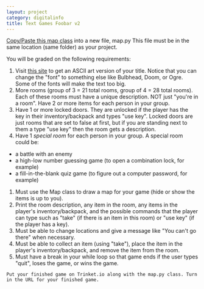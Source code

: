 ```yaml
---
layout: project
category: digitalinfo
title: Text Games Foobar v2
---
```


[Copy/Paste this map class](https://raw.githubusercontent.com/ohiofi/Python-map/master/map.py) into a new file, map.py
This file must be in the same location (same folder) as your project.

You will be graded on the following requirements:

1. Visit [this site](http://patorjk.com/software/taag/#p=display&f=ANSI%20Shadow&t=Game%20Title) to get an ASCII art version of your title. Notice that you can change the "font" to something else like Bulbhead, Doom, or Ogre. Some of the fonts will make the text too big.
1. More rooms (group of 3 = 21 total rooms, group of 4 = 28 total rooms). Each of these rooms must have a unique description. NOT just "you're in a room". Have 2 or more items for each person in your group.
1. Have 1 or more locked doors. They are unlocked if the player has the key in their inventory/backpack and types "use key". Locked doors are just rooms that are set to false at first, but if you are standing next to them a type "use key" then the room gets a description.
1. Have 1 *special room* for each person in your group. A special room could be:
  - a battle with an enemy
  - a high-low number guessing game (to open a combination lock, for example)
  - a fill-in-the-blank quiz game (to figure out a computer password, for example)
1. Must use the Map class to draw a map for your game (hide or show the items is up to you).
1. Print the room description, any item in the room, any items in the player's inventory/backpack, and the possible commands that the player can type such as "take" (if there is an item in this room) or "use key" (if the player has a key).
1. Must be able to change locations and give a message like "You can't go there" when necessary.
1. Must be able to collect an item (using "take"), place the item in the player's inventory/backpack, and remove the item from the room.
1. Must have a break in your while loop so that game ends if the user types "quit", loses the game, or wins the game.

``` Put your finished game on Trinket.io along with the map.py class. Turn in the URL for your finished game. ```
